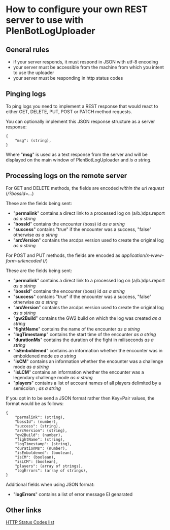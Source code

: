 # How to configure your own REST server to use with PlenBotLogUploader

## General rules
* if your server responds, it must respond in JSON with utf-8 encoding
* your server must be accessible from the machine from which you intent to use the uploader
* your server must be responding in http status codes

## Pinging logs
To ping logs you need to implement a REST response that would react to either GET, DELETE, PUT, POST or PATCH method requests.

You can optionally implement this JSON response structure as a server response:

    {
        "msg": (string),
    }

Where "**msg**" is used as a text response from the server and will be displayed on the main window of PlenBotLogUploader and *is a string*.

## Processing logs on the remote server
For GET and DELETE methods, the fields are encoded *within the url request* (*/?bossId=...*)

These are the fields being sent:

* "**permalink**" contains a direct link to a processed log on (a/b.)dps.report *as a string*
* "**bossId**" contains the encounter (boss) id *as a string*
* "**success**" contains "true" if the encounter was a success, "false" otherwise *as a string*
* "**arcVersion**" contains the arcdps version used to create the original log *as a string*

For POST and PUT methods, the fields are encoded as *application/x-www-form-urlencoded* (*/*)

These are the fields being sent:

* "**permalink**" contains a direct link to a processed log on (a/b.)dps.report *as a string*
* "**bossId**" contains the encounter (boss) id *as a string*
* "**success**" contains "true" if the encounter was a success, "false" otherwise *as a string*
* "**arcVersion**" contains the arcdps version used to create the original log *as a string*
* "**gw2Build**" contains the GW2 build on which the log was created *as a string*
* "**fightName**" contains the name of the encounter *as a string*
* "**logTimestamp**" contains the start time of the encounter *as a string*
* "**durationMs**" contains the duration of the fight in miliseconds *as a string*
* "**isEmboldened**" contains an information whether the encounter was in emboldened mode *as a string*
* "**isCM**" contains an information whether the encounter was a challenge mode *as a string*
* "**isLCM**" contains an information whether the encounter was a legendary challenge mode *as a string*
* "**players**" contains a list of account names of all players delimited by a semicolon ; *as a string*

If you opt in to be send a JSON format rather then Key=Pair values, the format would be as follows:

    {
        "permalink": (string),
        "bossId": (number),
        "success": (string),
        "arcVersion": (string),
        "gw2Build": (number),
        "fightName": (string),
        "logTimestamp": (string),
        "durationMs": (number),
        "isEmboldened": (boolean),
        "isCM": (boolean),
        "isLCM": (boolean),
        "players": (array of strings),
        "logErrors": (array of strings),
    }

Additional fields when using JSON format:
* "**logErrors**" contains a list of error message EI genarated

## Other links
[HTTP Status Codes list](https://en.wikipedia.org/wiki/List_of_HTTP_status_codes)
